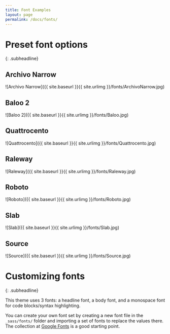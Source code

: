 ```yaml
---
title: Font Examples
layout: page
permalink: /docs/fonts/
---
```



# Preset font options
{: .subheadline}

## Archivo Narrow
![Archivo Narrow]({{ site.baseurl }}{{ site.urlimg }}/fonts/ArchivoNarrow.jpg)

## Baloo 2
![Baloo 2]({{ site.baseurl }}{{ site.urlimg }}/fonts/Baloo.jpg)

## Quattrocento
![Quattrocento]({{ site.baseurl }}{{ site.urlimg }}/fonts/Quattrocento.jpg)

## Raleway
![Raleway]({{ site.baseurl }}{{ site.urlimg }}/fonts/Raleway.jpg)

## Roboto
![Roboto]({{ site.baseurl }}{{ site.urlimg }}/fonts/Roboto.jpg)

## Slab
![Slab]({{ site.baseurl }}{{ site.urlimg }}/fonts/Slab.jpg)

## Source
![Source]({{ site.baseurl }}{{ site.urlimg }}/fonts/Source.jpg)

# Customizing fonts
{: .subheadline}

This theme uses 3 fonts: a headline font, a body font, and a monospace font for code blocks/syntax highlighting.

You can create your own font set by creating a new font file in the `_sass/fonts/` folder and importing a set of fonts to replace the values there. The collection at [Google Fonts](https://fonts.google.com) is a good starting point.